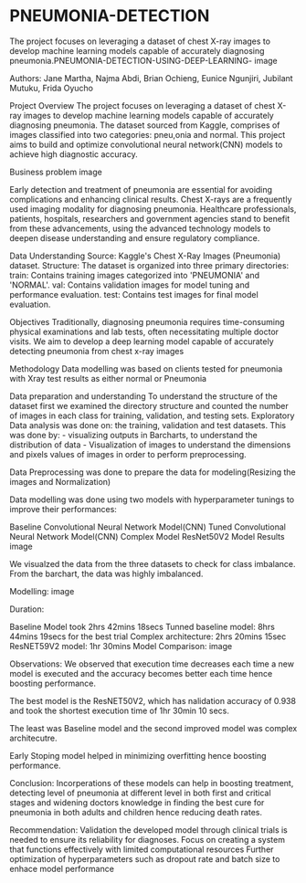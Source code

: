 # PNEUMONIA-DETECTION
The project focuses on leveraging a dataset of chest X-ray images to develop machine learning models capable of accurately diagnosing pneumonia.PNEUMONIA-DETECTION-USING-DEEP-LEARNING-
image

Authors: Jane Martha, Najma Abdi, Brian Ochieng, Eunice Ngunjiri, Jubilant Mutuku, Frida Oyucho

Project Overview
The project focuses on leveraging a dataset of chest X-ray images to develop machine learning models capable of accurately diagnosing pneumonia. The dataset sourced from Kaggle, comprises of images classified into two categories: pneu,onia and normal. This project aims to build and optimize convolutional neural network(CNN) models to achieve high diagnostic accuracy.

Business problem
image

Early detection and treatment of pneumonia are essential for avoiding complications and enhancing clinical results. Chest X-rays are a frequently used imaging modality for diagnosing pneumonia. Healthcare professionals, patients, hospitals, researchers and government agencies stand to benefit from these advancements, using the advanced technology models to deepen disease understanding and ensure regulatory compliance.

Data Understanding
Source: Kaggle's Chest X-Ray Images (Pneumonia) dataset. Structure: The dataset is organized into three primary directories: train: Contains training images categorized into 'PNEUMONIA' and 'NORMAL'. val: Contains validation images for model tuning and performance evaluation. test: Contains test images for final model evaluation.

Objectives
Traditionally, diagnosing pneumonia requires time-consuming physical examinations and lab tests, often necessitating multiple doctor visits. We aim to develop a deep learning model capable of accurately detecting pneumonia from chest x-ray images

Methodology
Data modelling was based on clients tested for pneumonia with Xray test results as either normal or Pneumonia

Data preparation and understanding
To understand the structure of the dataset first we examined the directory structure and counted the number of images in each class for training, validation, and testing sets.
Exploratory Data analysis was done on: the training, validation and test datasets. This was done by: - visualizing outputs in Barcharts, to understand the distribution of data - Visualization of images to understand the dimensions and pixels values of images in order to perform preprocessing.

Data Preprocessing was done to prepare the data for modeling(Resizing the images and Normalization)

Data modelling was done using two models with hyperparameter tunings to improve their performances:

Baseline Convolutional Neural Network Model(CNN)
Tuned Convolutional Neural Network Model(CNN)
Complex Model
ResNet50V2 Model
Results
image

We visualzed the data from the three datasets to check for class imbalance. From the barchart, the data was highly imbalanced.

Modelling: image

Duration:

Baseline Model took 2hrs 42mins 18secs
Tunned baseline model: 8hrs 44mins 19secs for the best trial
Complex architecture: 2hrs 20mins 15sec
ResNET59V2 model: 1hr 30mins
Model Comparison: image

Observations:
We observed that execution time decreases each time a new model is executed and the accuracy becomes better each time hence boosting performance.

The best model is the ResNET50V2, which has nalidation accuracy of 0.938 and took the shortest execution time of 1hr 30min 10 secs.

The least was Baseline model and the second improved model was complex architecutre.

Early Stoping model helped in minimizing overfitting hence boosting performance.

Conclusion:
Incorperations of these models can help in boosting treatment, detecting level of pneumonia at different level in both first and critical stages and widening doctors knowledge in finding the best cure for pneumonia in both adults and children hence reducing death rates.

Recommendation:
Validation the developed model through clinical trials is needed to ensure its reliability for diagnoses.
Focus on creating a system that functions effectively with limited computational resources
Further optimization of hyperparameters such as dropout rate and batch size to enhace model performance
